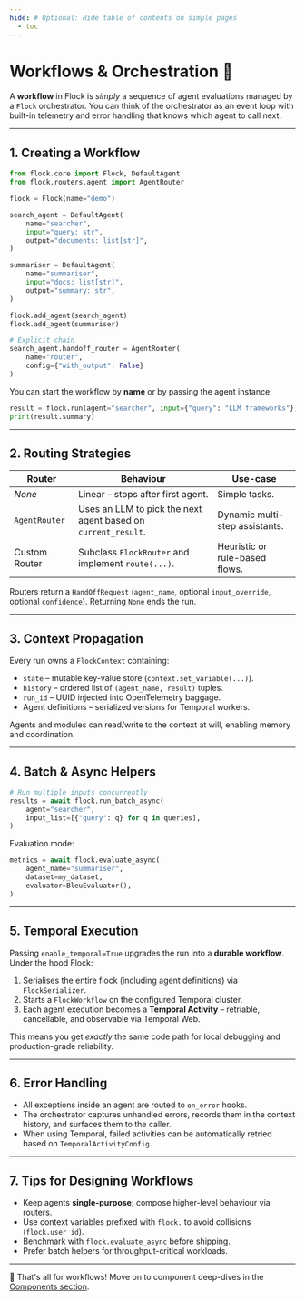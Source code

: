 ```yaml
---
hide: # Optional: Hide table of contents on simple pages
  - toc
---
```


# Workflows & Orchestration 🚦

A **workflow** in Flock is *simply* a sequence of agent evaluations managed by a `Flock` orchestrator.  You can think of the orchestrator as an event loop with built-in telemetry and error handling that knows which agent to call next.

---

## 1. Creating a Workflow

```python
from flock.core import Flock, DefaultAgent
from flock.routers.agent import AgentRouter

flock = Flock(name="demo")

search_agent = DefaultAgent(
    name="searcher",
    input="query: str",
    output="documents: list[str]",
)

summariser = DefaultAgent(
    name="summariser",
    input="docs: list[str]",
    output="summary: str",
)

flock.add_agent(search_agent)
flock.add_agent(summariser)

# Explicit chain
search_agent.handoff_router = AgentRouter(
    name="router",
    config={"with_output": False}
)
```

You can start the workflow by **name** or by passing the agent instance:

```python
result = flock.run(agent="searcher", input={"query": "LLM frameworks"})
print(result.summary)
```

---

## 2. Routing Strategies

| Router | Behaviour | Use-case |
| ------ | --------- | -------- |
| *None* | Linear – stops after first agent. | Simple tasks. |
| `AgentRouter` | Uses an LLM to pick the next agent based on `current_result`. | Dynamic multi-step assistants. |
| Custom Router | Subclass `FlockRouter` and implement `route(...)`. | Heuristic or rule-based flows. |

Routers return a `HandOffRequest` (`agent_name`, optional `input_override`, optional `confidence`).  Returning `None` ends the run.

---

## 3. Context Propagation

Every run owns a `FlockContext` containing:

* `state` – mutable key-value store (`context.set_variable(...)`).
* `history` – ordered list of `(agent_name, result)` tuples.
* `run_id` – UUID injected into OpenTelemetry baggage.
* Agent definitions – serialized versions for Temporal workers.

Agents and modules can read/write to the context at will, enabling memory and coordination.

---

## 4. Batch & Async Helpers

```python
# Run multiple inputs concurrently
results = await flock.run_batch_async(
    agent="searcher",
    input_list=[{"query": q} for q in queries],
)
```

Evaluation mode:

```python
metrics = await flock.evaluate_async(
    agent_name="summariser",
    dataset=my_dataset,
    evaluator=BleuEvaluator(),
)
```

---

## 5. Temporal Execution

Passing `enable_temporal=True` upgrades the run into a **durable workflow**.  Under the hood Flock:

1. Serialises the entire flock (including agent definitions) via `FlockSerializer`.
2. Starts a `FlockWorkflow` on the configured Temporal cluster.
3. Each agent execution becomes a **Temporal Activity** – retriable, cancellable, and observable via Temporal Web.

This means you get *exactly* the same code path for local debugging and production-grade reliability.

---

## 6. Error Handling

* All exceptions inside an agent are routed to `on_error` hooks.
* The orchestrator captures unhandled errors, records them in the context history, and surfaces them to the caller.
* When using Temporal, failed activities can be automatically retried based on `TemporalActivityConfig`.

---

## 7. Tips for Designing Workflows

* Keep agents **single-purpose**; compose higher-level behaviour via routers.
* Use context variables prefixed with `flock.` to avoid collisions (`flock.user_id`).
* Benchmark with `flock.evaluate_async` before shipping.
* Prefer batch helpers for throughput-critical workloads.

---

🎉 That's all for workflows!  Move on to component deep-dives in the [Components section](../components/index.md).
